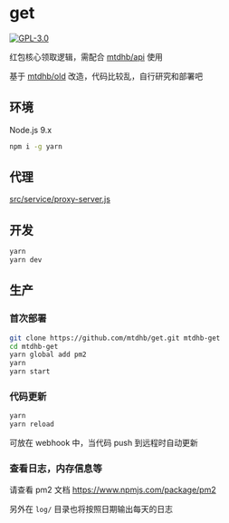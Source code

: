 # get

[![GPL-3.0](https://img.shields.io/badge/license-GPL--3.0-blue.svg)](LICENSE)

红包核心领取逻辑，需配合 [mtdhb/api](https://github.com/mtdhb/api) 使用

基于 [mtdhb/old](https://github.com/mtdhb/old) 改造，代码比较乱，自行研究和部署吧

## 环境

Node.js 9.x

```bash
npm i -g yarn
```

## 代理

[src/service/proxy-server.js](src/service/proxy-server.js)

## 开发

```bash
yarn
yarn dev
```

## 生产

### 首次部署

```bash
git clone https://github.com/mtdhb/get.git mtdhb-get
cd mtdhb-get
yarn global add pm2
yarn
yarn start
```

### 代码更新

```bash
yarn
yarn reload
```

可放在 webhook 中，当代码 push 到远程时自动更新

### 查看日志，内存信息等

请查看 pm2 文档 https://www.npmjs.com/package/pm2

另外在 `log/` 目录也将按照日期输出每天的日志
